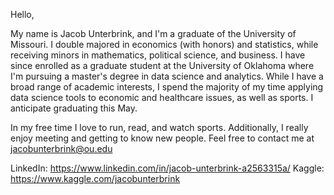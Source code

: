 Hello, 

My name is Jacob Unterbrink, and I'm a graduate of the University of Missouri. I double majored in economics (with honors) and statistics, while receiving 
minors in mathematics, political science, and business. I have since enrolled as a graduate student at the University of Oklahoma where I'm pursuing a master's 
degree in data science and analytics. While I have a broad range of academic interests, I spend the majority of my time applying data science tools to economic and healthcare issues, as well as sports. I anticipate graduating this May.

In my free time I love to run, read, and watch sports. Additionally, I really enjoy meeting and getting to know new people. Feel free to contact me at jacobunterbrink@ou.edu

LinkedIn: https://www.linkedin.com/in/jacob-unterbrink-a2563315a/
Kaggle: https://www.kaggle.com/jacobunterbrink

<!---
Jacob-Unterbrink/Jacob-Unterbrink is a ✨ special ✨ repository because its `README.md` (this file) appears on your GitHub profile.
You can click the Preview link to take a look at your changes.
--->
